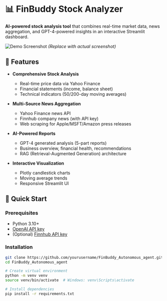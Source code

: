 # 📊 FinBuddy Stock Analyzer

**AI-powered stock analysis tool** that combines real-time market data, news aggregation, and GPT-4-powered insights in an interactive Streamlit dashboard.

![Demo Screenshot](https://via.placeholder.com/800x400?text=FinBuddy+Stock+Analyzer+Dashboard) *(Replace with actual screenshot)*

## 🌟 Features

- **Comprehensive Stock Analysis**
  - Real-time price data via Yahoo Finance
  - Financial statements (income, balance sheet)
  - Technical indicators (50/200-day moving averages)

- **Multi-Source News Aggregation**
  - Yahoo Finance news API
  - Finnhub company news (with API key)
  - Web scraping for Apple/MSFT/Amazon press releases

- **AI-Powered Reports**
  - GPT-4 generated analysis (5-part reports)
  - Business overview, financial health, recommendations
  - RAG (Retrieval-Augmented Generation) architecture

- **Interactive Visualization**
  - Plotly candlestick charts
  - Moving average trends
  - Responsive Streamlit UI

## 🚀 Quick Start

### Prerequisites
- Python 3.10+
- [OpenAI API key](https://platform.openai.com/api-keys)
- (Optional) [Finnhub API key](https://finnhub.io)

### Installation
```bash
git clone https://github.com/yourusername/FinBuddy_Autonomous_agent.git
cd FinBuddy_Autonomous_agent

# Create virtual environment
python -m venv venv
source venv/bin/activate  # Windows: venv\Scripts\activate

# Install dependencies
pip install -r requirements.txt